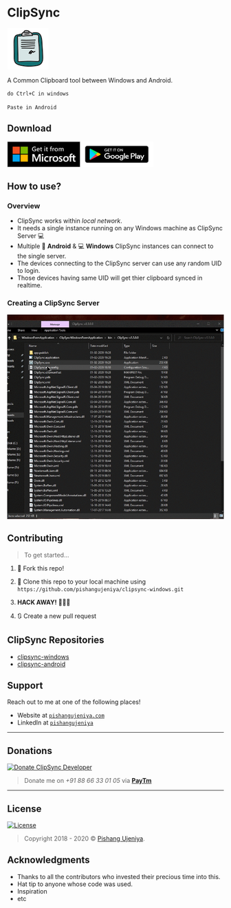 # ClipSync

<a href="https://github.com/pishangujeniya/clipsync-windows/"><img src="/images/clip_sync_logo_2.png" title="ClipSync" alt="ClipSync"></a>

A Common Clipboard tool between Windows and Android.
```
do Ctrl+C in windows

Paste in Android
```

## Download

<a href="https://github.com/pishangujeniya/clipsync-windows/releases"><img src="/images/get_it_from_MS.png" title="ClipSync Windows" alt="ClipSync Windows" width="170px" height="60px"></a><a href="https://github.com/pishangujeniya/clipsync-android/releases"><img src="/images/get_it_on_google_play.png" title="ClipSync Android App" alt="ClipSync Android App" width="170px" height="60px"></a>

## How to use?

### Overview

- ClipSync works within _local network_.
- It needs a single instance running on any Windows machine as ClipSync Server :computer:
- Multiple :iphone: **Android** & :computer: **Windows** ClipSync instances can connect to the single server.
- The devices connecting to the ClipSync server can use any random UID to login.
- Those devices having same UID will get thier clipboard synced in realtime.

### Creating a ClipSync Server

<img src="/images/ClipSync-Server-Creation.gif" title="ClipSync Server Creation" alt="ClipSync Server Creation">

## Contributing

> To get started...

1. 🍴 Fork this repo!
    
2. 👯 Clone this repo to your local machine using `https://github.com/pishangujeniya/clipsync-windows.git`
    
3. **HACK AWAY!** 🔨🔨🔨
    
4. 🔃 Create a new pull request 
    

## ClipSync Repositories

* [clipsync-windows](https://github.com/pishangujeniya/clipsync-windows)
* [clipsync-android](https://github.com/pishangujeniya/clipsync-android)

## Support

Reach out to me at one of the following places!

- Website at <a href="http://pishangujeniya.com" target="_blank">`pishangujeniya.com`</a>
- LinkedIn at <a href="https://www.linkedin.com/in/pishangujeniya/" target="_blank">`pishangujeniya`</a>

---

## Donations

<a href="http://pishangujeniya.com"><img src="https://www.worldfuturecouncil.org/wp-content/uploads/2018/09/Donate-Button-HEART.png" title="Donate ClipSync Developer" alt="Donate ClipSync Developer" width="170px" height="60px"></a>
> Donate me on _+91 88 66 33 01 05_ via <a href="http://paytm.com" target="_blank">**PayTm**</a>

---

## License

[![License](http://img.shields.io/:license-mit-blue.svg?style=flat-square)](https://github.com/pishangujeniya/clipsync-windows/blob/master/LICENSE)

> Copyright 2018 - 2020 © <a href="http://pishangujeniya.com" target="_blank">Pishang Ujeniya</a>.

## Acknowledgments

* Thanks to all the contributors who invested their precious time into this.
* Hat tip to anyone whose code was used.
* Inspiration
* etc
